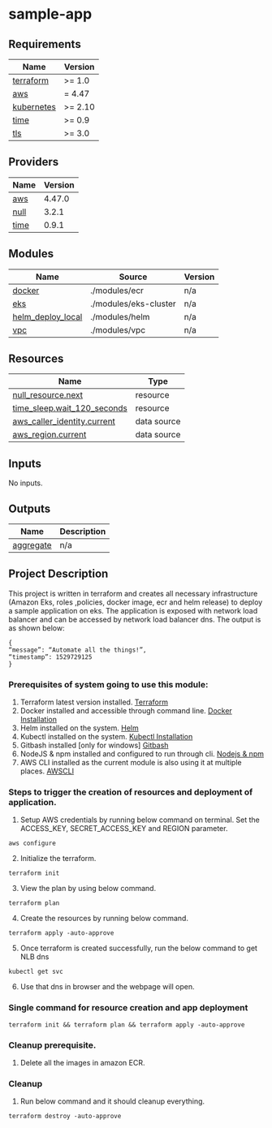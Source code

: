 # sample-app<!-- BEGINNING OF PRE-COMMIT-TERRAFORM DOCS HOOK -->
## Requirements

| Name | Version |
|------|---------|
| <a name="requirement_terraform"></a> [terraform](#requirement\_terraform) | >= 1.0 |
| <a name="requirement_aws"></a> [aws](#requirement\_aws) | = 4.47 |
| <a name="requirement_kubernetes"></a> [kubernetes](#requirement\_kubernetes) | >= 2.10 |
| <a name="requirement_time"></a> [time](#requirement\_time) | >= 0.9 |
| <a name="requirement_tls"></a> [tls](#requirement\_tls) | >= 3.0 |

## Providers

| Name | Version |
|------|---------|
| <a name="provider_aws"></a> [aws](#provider\_aws) | 4.47.0 |
| <a name="provider_null"></a> [null](#provider\_null) | 3.2.1 |
| <a name="provider_time"></a> [time](#provider\_time) | 0.9.1 |

## Modules

| Name | Source | Version |
|------|--------|---------|
| <a name="module_docker"></a> [docker](#module\_docker) | ./modules/ecr | n/a |
| <a name="module_eks"></a> [eks](#module\_eks) | ./modules/eks-cluster | n/a |
| <a name="module_helm_deploy_local"></a> [helm\_deploy\_local](#module\_helm\_deploy\_local) | ./modules/helm | n/a |
| <a name="module_vpc"></a> [vpc](#module\_vpc) | ./modules/vpc | n/a |

## Resources

| Name | Type |
|------|------|
| [null_resource.next](https://registry.terraform.io/providers/hashicorp/null/latest/docs/resources/resource) | resource |
| [time_sleep.wait_120_seconds](https://registry.terraform.io/providers/hashicorp/time/latest/docs/resources/sleep) | resource |
| [aws_caller_identity.current](https://registry.terraform.io/providers/hashicorp/aws/4.47/docs/data-sources/caller_identity) | data source |
| [aws_region.current](https://registry.terraform.io/providers/hashicorp/aws/4.47/docs/data-sources/region) | data source |

## Inputs

No inputs.

## Outputs

| Name | Description |
|------|-------------|
| <a name="output_aggregate"></a> [aggregate](#output\_aggregate) | n/a |
<!-- END OF PRE-COMMIT-TERRAFORM DOCS HOOK -->
## Project Description 

This project is written in terraform and creates all necessary infrastructure (Amazon Eks, roles ,policies, docker image, ecr and helm release) to deploy a sample application on eks. The application is exposed with network load balancer and can be accessed by network load balancer dns. The output is as shown below:
```
{
“message”: “Automate all the things!”,
“timestamp”: 1529729125
}
```

### Prerequisites of system going to use this module: 
1. Terraform latest version installed. [Terraform](https://developer.hashicorp.com/terraform/tutorials/aws-get-started/install-cli)
2. Docker installed and accessible through command line. [Docker Installation](https://docs.docker.com/engine/install/)
3. Helm installed on the system. [Helm](https://helm.sh/docs/intro/install/ß)
4. Kubectl installed on the system. [Kubectl Installation](https://kubernetes.io/docs/tasks/tools/)
5. Gitbash installed [only for windows] [Gitbash](https://git-scm.com/download/win)
6. NodeJS & npm installed and configured to run through cli. [Nodejs & npm](https://docs.npmjs.com/downloading-and-installing-node-js-and-npm)
7. AWS CLI installed as the current module is also using it at multiple places. [AWSCLI](https://docs.aws.amazon.com/cli/latest/userguide/getting-started-install.html)

### Steps to trigger the creation of resources and deployment of application.

1. Setup AWS credentials by running below command on terminal. Set the ACCESS_KEY, SECRET_ACCESS_KEY and REGION parameter.
```
aws configure
```

2. Initialize the terraform. 
```
terraform init
```
3. View the plan by using below command.
```
terraform plan
```
4. Create the resources by running below command.
```
terraform apply -auto-approve
```
5. Once terraform is created successfully, run the below command to get NLB dns
```
kubectl get svc
```
6. Use that dns in browser and the webpage will open.

### Single command for resource creation and app deployment
```
terraform init && terraform plan && terraform apply -auto-approve
```

### Cleanup prerequisite.
1. Delete all the images in amazon ECR.

### Cleanup
1. Run below command and it should cleanup everything.
```
terraform destroy -auto-approve
```

